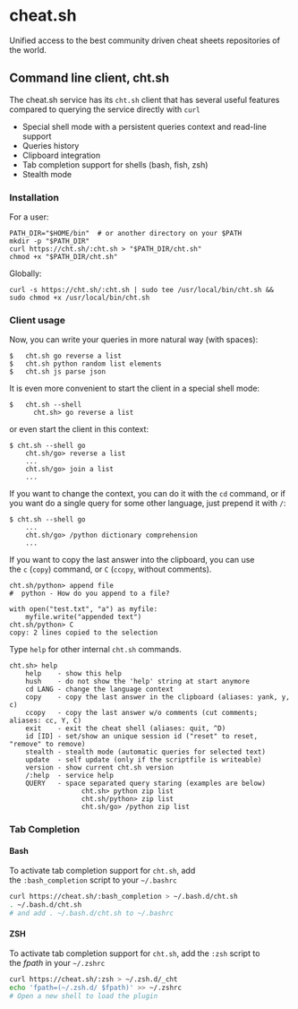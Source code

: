 # cheat.sh
Unified access to the best community driven cheat sheets repositories of the world.
## Command line client, cht.sh
The cheat.sh service has its `cht.sh` client that has several useful features compared to querying the service directly with `curl`
- Special shell mode with a persistent queries context and read-line support
- Queries history
- Clipboard integration
- Tab completion support for shells (bash, fish, zsh)
- Stealth mode
### Installation
For a user:
```
PATH_DIR="$HOME/bin"  # or another directory on your $PATH
mkdir -p "$PATH_DIR"
curl https://cht.sh/:cht.sh > "$PATH_DIR/cht.sh"
chmod +x "$PATH_DIR/cht.sh"
```

Globally:
```shell
curl -s https://cht.sh/:cht.sh | sudo tee /usr/local/bin/cht.sh && sudo chmod +x /usr/local/bin/cht.sh
```

### Client usage
Now, you can write your queries in more natural way (with spaces):
```
$   cht.sh go reverse a list
$   cht.sh python random list elements
$   cht.sh js parse json
```

It is even more convenient to start the client in a special shell mode:
```
$   cht.sh --shell
	  cht.sh> go reverse a list
```
or even start the client in this context:
```
$ cht.sh --shell go
    cht.sh/go> reverse a list
    ...
    cht.sh/go> join a list
    ...
```
If you want to change the context, you can do it with the `cd` command, or if you want do a single query for some other language, just prepend it with `/`:
```
$ cht.sh --shell go
	...
	cht.sh/go> /python dictionary comprehension
    ...
```
If you want to copy the last answer into the clipboard, you can use the `c` (`copy`) command, or `C` (`ccopy`, without comments).
```
cht.sh/python> append file
#  python - How do you append to a file?

with open("test.txt", "a") as myfile:
	myfile.write("appended text")
cht.sh/python> C
copy: 2 lines copied to the selection
```
Type `help` for other internal `cht.sh` commands.
```
cht.sh> help
	help    - show this help
	hush    - do not show the 'help' string at start anymore
	cd LANG - change the language context
	copy    - copy the last answer in the clipboard (aliases: yank, y, c)
	ccopy   - copy the last answer w/o comments (cut comments; aliases: cc, Y, C)
	exit    - exit the cheat shell (aliases: quit, ^D)
	id [ID] - set/show an unique session id ("reset" to reset, "remove" to remove)
	stealth - stealth mode (automatic queries for selected text)
	update  - self update (only if the scriptfile is writeable)
	version - show current cht.sh version
	/:help  - service help
	QUERY   - space separated query staring (examples are below)
				  cht.sh> python zip list
				  cht.sh/python> zip list
				  cht.sh/go> /python zip list
```

### Tab Completion
#### Bash
To activate tab completion support for `cht.sh`, add the `:bash_completion` script to your `~/.bashrc`
```bash
curl https://cheat.sh/:bash_completion > ~/.bash.d/cht.sh
. ~/.bash.d/cht.sh
# and add . ~/.bash.d/cht.sh to ~/.bashrc
```

#### ZSH
To activate tab completion support for `cht.sh`, add the `:zsh` script to the _fpath_ in your `~/.zshrc`
```bash
curl https://cheat.sh/:zsh > ~/.zsh.d/_cht
echo 'fpath=(~/.zsh.d/ $fpath)' >> ~/.zshrc
# Open a new shell to load the plugin
```
